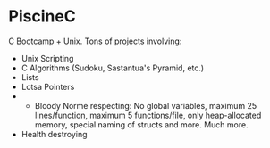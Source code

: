 # PiscineC

C Bootcamp \+ Unix. Tons of projects involving:

- Unix Scripting
- C Algorithms (Sudoku, Sastantua's Pyramid, etc.)
- Lists
- Lotsa Pointers
- - Bloody Norme respecting: No global variables, maximum 25 lines/function, maximum 5 functions/file,
only heap-allocated memory, special naming of structs and more. Much more.
- Health destroying
